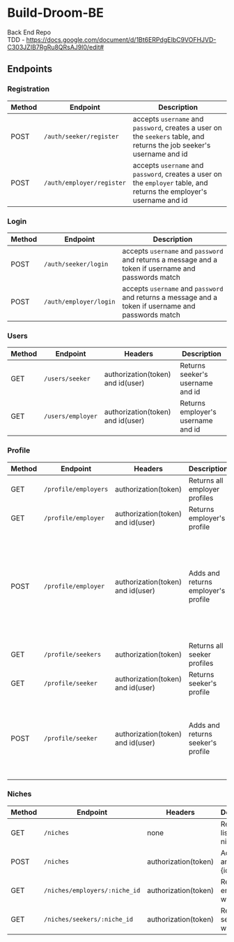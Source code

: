 # Build-Droom-BE
Back End Repo <br />
TDD - https://docs.google.com/document/d/1Bt6ERPdgEIbC9VOFHJVD-C303JZIB7RgRu8QRsAJ9l0/edit#

## Endpoints

 ### Registration
 Method | Endpoint | Description 
 ------ | -------- | -----------
 POST | `/auth/seeker/register` | accepts `username` and `password`, creates a user on the `seekers` table, and returns the job seeker's username and id
 POST | `/auth/employer/register` | accepts `username` and `password`, creates a user on the `employer` table, and returns the employer's username and id

 ### Login
 Method | Endpoint | Description 
 ------ | -------- | -----------
 POST | `/auth/seeker/login` | accepts `username` and `password` and returns a message and a token if username and passwords match
 POST | `/auth/employer/login` | accepts `username` and `password` and returns a message and a token if username and passwords match

### Users
Method | Endpoint | Headers | Description
------ | -------- | ------- | -----------
GET | `/users/seeker` | authorization(token) and id(user) | Returns seeker's username and id
GET | `/users/employer` | authorization(token) and id(user) | Returns employer's username and id

### Profile
Method | Endpoint | Headers | Description | Schema
------ | -------- | ------- | ----------- | ---------
GET | `/profile/employers` | authorization(token) | Returns all employer profiles | none
GET | `/profile/employer` | authorization(token) and id(user) | Returns employer's profile | none
POST | `/profile/employer` | authorization(token) and id(user) | Adds and returns employer's profile | { seeker_id: integer(references seeker id), first_name: string, last_name: string, location: string, bio: string, past_experience: string, interests: string, niche: integer(references niche id) }
GET | `/profile/seekers` | authorization(token) | Returns all seeker profiles | none
GET | `/profile/seeker` | authorization(token) and id(user) | Returns seeker's profile | none
POST | `/profile/seeker` | authorization(token) and id(user) | Adds and returns seeker's profile | { employer_id: integer(references employer id), job_title: string, location: string, requirements: string, niche: integer(references niche id) }

### Niches
Method | Endpoint | Headers | Description
------ | -------- | ------- | -----------
GET | `/niches` | none | Returns a list of niches
POST | `/niches` | authorization(token) | Adds niche and returns {id, niche}
GET | `/niches/employers/:niche_id` | authorization(token) | Returns all employers with niche
GET | `/niches/seekers/:niche_id` | authorization(token) | Returns all seekers with niche
